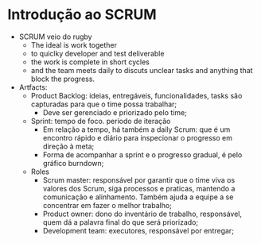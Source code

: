 # Introdução ao SCRUM
- SCRUM veio do rugby
  - The ideal is work together
  - to quiclky developer and test deliverable
  - the work is complete in short cycles
  - and the team meets daily to discuts unclear tasks and anything that block the progress.
- Artfacts:
  - Product Backlog: ideias, entregáveis, funcionalidades, tasks são capturadas para que o time possa trabalhar;
    - Deve ser gerenciado e priorizado pelo time;
  - Sprint: tempo de foco. período de iteração
    - Em relação a tempo, há também a daily Scrum: que é um encontro rápido e diário para inspecionar o progresso em direção à meta;
    - Forma de acompanhar a sprint e o progresso gradual, é pelo gráfico burndown;
  - Roles
    - Scrum master: responsável por garantir que o time viva os valores dos Scrum, siga processos e praticas, mantendo a comunicação e alinhamento. Também ajuda a equipe a se concentrar em fazer o melhor trabalho;
    - Product owner: dono do inventário de trabalho, responsável, quem dá a palavra final do que será priorizado;
    - Development team: executores, responsável por entregar;
